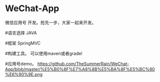 # WeChat-App
微信应用号 开发。抢先一步，大家一起来开发。

#语言选择
JAVA

#框架
SpringMVC

#构建工具。
可以使用maven或者gradel

#应用号demo。
https://github.com/TheSummerRain/WeChat-App/blob/master/%E5%B0%8F%E7%A8%8B%E5%BA%8F%E5%BC%80%E6%90%9E.png
